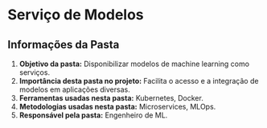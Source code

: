 # Serviço de Modelos
## Informações da Pasta
1. **Objetivo da pasta:** Disponibilizar modelos de machine learning como serviços.
2. **Importância desta pasta no projeto:** Facilita o acesso e a integração de modelos em aplicações diversas.
3. **Ferramentas usadas nesta pasta:** Kubernetes, Docker.
4. **Metodologias usadas nesta pasta:** Microservices, MLOps.
5. **Responsável pela pasta:** Engenheiro de ML.
